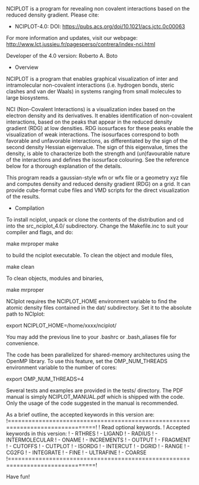 NCIPLOT is a program for revealing non covalent interactions based on the reduced density gradient. Please cite:
  * NCIPLOT-4.0: DOI: https://pubs.acs.org/doi/10.1021/acs.jctc.0c00063
  
For more information and updates, visit our webpage:
  http://www.lct.jussieu.fr/pagesperso/contrera/index-nci.html
  
Developer of the 4.0 version: Roberto A. Boto

* Overview

NCIPLOT is a program that enables graphical visualization of inter and intramolecular 
non-covalent interactions (i.e. hydrogen bonds, steric clashes and van der Waals) 
in systems ranging from small molecules to large biosystems.

NCI (Non-Covalent Interactions) is a visualization index based on the
electron density and its derivatives. It enables identification of non-covalent 
interactions, based on the peaks that appear in the reduced density gradient (RDG) 
at low densities. RDG isosurfaces for these peaks enable the visualization of weak 
interactions. The isosurfaces correspond to both favorable and unfavorable interactions, 
as differentiated by the sign of the second density Hessian eigenvalue. The sign of this 
eigenvalue, times the density, is able to characterize both the strength and (un)favourable
nature of the interactions and defines the isosurface colouring. 
See the reference below for a thorough explanation of the details.

This program reads a gaussian-style wfn or wfx file or a geometry xyz file and
computes density and reduced density gradient (RDG) on a grid. It can provide 
cube-format cube files and VMD scripts for the direct visualization of the results.  

* Compilation

To install nciplot, unpack or clone the contents of the distribution and cd
into the src_nciplot_4.0/ subdirectory. Change the Makefile.inc to suit your
compiler and flags, and do:

make mrproper
make

to build the nciplot executable. To clean the object and module files,

make clean

To clean objects, modules and binaries,

make mrproper

NCIplot requires the NCIPLOT_HOME environment variable to find the
atomic density files contained in the dat/ subdirectory. Set it to the
absolute path to NCIplot:

export NCIPLOT_HOME=/home/xxxx/nciplot/

You may add the previous line to your .bashrc or .bash_aliases file for
convenience.

The code has been parallelized for shared-memory architectures using
the OpenMP library. To use this feature, set the OMP_NUM_THREADS
environment variable to the number of cores:

export OMP_NUM_THREADS=4

Several tests and examples are provided in the tests/
directory. The PDF manual is simply NCIPLOT_MANUAL.pdf 
which is shipped with the code. Only the usage of the code
suggested in the manual is recommended.

As a brief outline, the accepted keywords in this version are:
   !===============================================================================!
   ! Read optional keywords.
   ! Accepted keywords in this version:
   ! - RTHRES
   ! - LIGAND
   ! - RADIUS
   ! - INTERMOLECULAR
   ! - ONAME
   ! - INCREMENTS
   ! - OUTPUT
   ! - FRAGMENT
   ! - CUTOFFS
   ! - CUTPLOT
   ! - ISORDG
   ! - INTERCUT
   ! - DGRID
   ! - RANGE
   ! - CG2FG
   ! - INTEGRATE
   ! - FINE
   ! - ULTRAFINE
   ! - COARSE
   !===============================================================================!

Have fun!
